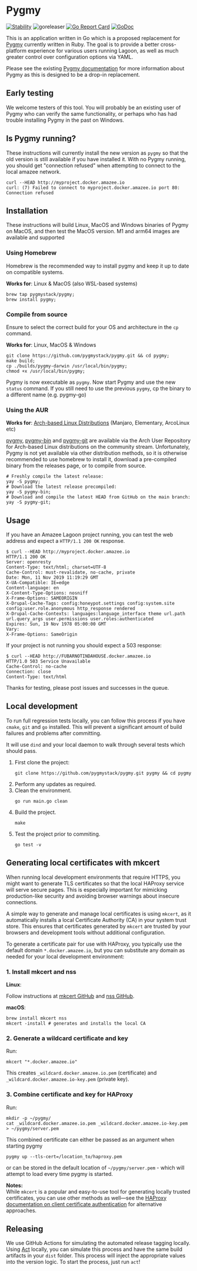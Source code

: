 # Pygmy

[![Stability](https://img.shields.io/badge/stability-stable-green.svg)]()
![goreleaser](https://github.com/pygmystack/pygmy/workflows/goreleaser/badge.svg)
[![Go Report Card](https://goreportcard.com/badge/github.com/pygmystack/pygmy)](https://goreportcard.com/report/github.com/pygmystack/pygmy)
[![GoDoc](https://godoc.org/github.com/pygmystack/pygmy?status.svg)](https://godoc.org/github.com/pygmystack/pygmy)

This is an application written in Go which is a proposed replacement for [Pygmy](https://pygmy.readthedocs.io/en/master/)
currently written in Ruby. The goal is to provide a better cross-platform experience
for various users running Lagoon, as well as much greater control over configuration
options via YAML.

Please see the existing [Pygmy documentation](https://pygmy.readthedocs.io) for more information
about Pygmy as this is designed to be a drop-in replacement.

## Early testing

We welcome testers of this tool. You will probably be an existing user of Pygmy who
can verify the same functionality, or perhaps who has had trouble installing Pygmy in the
past on Windows.

## Is Pygmy running?

These instructions will currently install the new version as `pygmy` so that the
old version is still available if you have installed it. With no Pygmy running,
you should get "connection refused" when attempting to connect to the local amazee network.

```
curl --HEAD http://myproject.docker.amazee.io
curl: (7) Failed to connect to myproject.docker.amazee.io port 80: Connection refused
```

## Installation

These instructions will build Linux, MacOS and Windows binaries of Pygmy on MacOS,
and then test the MacOS version. M1 and arm64 images are available and supported

### Using Homebrew

Homebrew is the recommended way to install pygmy and keep it up to date on compatible systems.

**Works for**: Linux & MacOS (also WSL-based systems)

```shell
brew tap pygmystack/pygmy;
brew install pygmy;
```

### Compile from source

Ensure to select the correct build for your OS and architecture in the `cp` command.

**Works for**: Linux, MacOS & Windows

```shell
git clone https://github.com/pygmystack/pygmy.git && cd pygmy;
make build;
cp ./builds/pygmy-darwin /usr/local/bin/pygmy;
chmod +x /usr/local/bin/pygmy;
```

Pygmy is now executable as `pygmy`. Now start Pygmy and use the new `status` command.
If you still need to use the previous `pygmy`, cp the binary to a different name (e.g. pygmy-go)

### Using the AUR

**Works for**: [Arch-based Linux Distributions](https://wiki.archlinux.org/title/Arch-based_distributions) (Manjaro, Elementary, ArcoLinux etc)

[pygmy](https://aur.archlinux.org/packages/pygmy/), [pygmy-bin](https://aur.archlinux.org/packages/pygmy-bin/) and
[pygmy-git](https://aur.archlinux.org/packages/pygmy-git/) are available via the Arch User Repository for Arch-based
Linux distributions on the community stream. Unfortunately, Pygmy is not yet available via other distribution methods,
so it is otherwise recommended to use homebrew to install it, download a pre-compiled binary from the releases page, or
to compile from source.  

```shell
# Freshly compile the latest release:
yay -S pygmy;
# Download the latest release precompiled:
yay -S pygmy-bin;
# Download and compile the latest HEAD from GitHub on the main branch:
yay -S pygmy-git;
```

## Usage

If you have an Amazee Lagoon project running, you can test the web address and
expect a `HTTP/1.1 200 OK` response.

```
$ curl --HEAD http://myproject.docker.amazee.io
HTTP/1.1 200 OK
Server: openresty
Content-Type: text/html; charset=UTF-8
Cache-Control: must-revalidate, no-cache, private
Date: Mon, 11 Nov 2019 11:19:29 GMT
X-UA-Compatible: IE=edge
Content-language: en
X-Content-Type-Options: nosniff
X-Frame-Options: SAMEORIGIN
X-Drupal-Cache-Tags: config:honeypot.settings config:system.site config:user.role.anonymous http_response rendered
X-Drupal-Cache-Contexts: languages:language_interface theme url.path url.query_args user.permissions user.roles:authenticated
Expires: Sun, 19 Nov 1978 05:00:00 GMT
Vary:
X-Frame-Options: SameOrigin
```

If your project is not running you should expect a 503 response:

```
$ curl --HEAD http://FUBARNOTINDAHOUSE.docker.amazee.io
HTTP/1.0 503 Service Unavailable
Cache-Control: no-cache
Connection: close
Content-Type: text/html
```

Thanks for testing, please post issues and successes in the queue.

## Local development

To run full regression tests locally, you can follow this process if you have `cmake`, `git` and `go` installed. This 
will prevent a significant amount of build failures and problems after committing.

It will use `dind` and your local daemon to walk through several tests which should pass.

1. First clone the project:
   ```
   git clone https://github.com/pygmystack/pygmy.git pygmy && cd pygmy
   ```
2. Perform any updates as required.
3. Clean the environment.
   ```
   go run main.go clean
   ```
4. Build the project.
   ```
   make
   ```
5. Test the project prior to commiting.
   ```
   go test -v
   ```

## Generating local certificates with mkcert

When running local development environments that require HTTPS, you might want to generate TLS certificates so that the local HAProxy service will serve secure pages. This is especially important for mimicking production-like security and avoiding browser warnings about insecure connections.

A simple way to generate and manage local certificates is using `mkcert`, as it automatically installs a local Certificate Authority (CA) in your system trust store. This ensures that certificates generated by `mkcert` are trusted by your browsers and development tools without additional configuration.

To generate a certificate pair for use with HAProxy, you typically use the default domain `*.docker.amazee.io`, but you can substitute any domain as needed for your local development environment:

### 1. Install mkcert and nss

   **Linux**:

  Follow instructions at [mkcert GitHub](https://github.com/FiloSottile/mkcert) and [nss GitHub](https://github.com/nss-dev/nss).
   
  **macOS**:  
   ```shell
   brew install mkcert nss
   mkcert -install # generates and installs the local CA
   ```

### 2. Generate a wildcard certificate and key

   Run:
   ```shell
   mkcert "*.docker.amazee.io"
   ```
   This creates `_wildcard.docker.amazee.io.pem` (certificate) and `_wildcard.docker.amazee.io-key.pem` (private key).

### 3. Combine certificate and key for HAProxy

   Run:  
   ```shell
   mkdir -p ~/pygmy/
   cat _wildcard.docker.amazee.io.pem _wildcard.docker.amazee.io-key.pem > ~/pygmy/server.pem
   ```
   This combined certificate can either be passed as an argument when starting pygmy
   
   ```
   pygmy up --tls-cert=/location_to/haproxy.pem
   ```
   or can be stored in the default location of `~/pygmy/server.pem` - which will attempt to load every time pygmy is started.


**Notes:**  
While `mkcert` is a popular and easy-to-use tool for generating locally trusted certificates, you can use other methods as well—see the [HAProxy documentation on client certificate authentication](https://www.haproxy.com/documentation/haproxy-configuration-tutorials/security/authentication/client-certificate-authentication/) for alternative approaches.

## Releasing
 
We use GitHub Actions for simulating the automated release tagging locally. Using [Act](https://github.com/nektos/act) locally, you can simulate this process and have the same build artifacts in your `dist` folder.
This process will inject the appropriate values into the version logic. To start the process, just run `act`!
